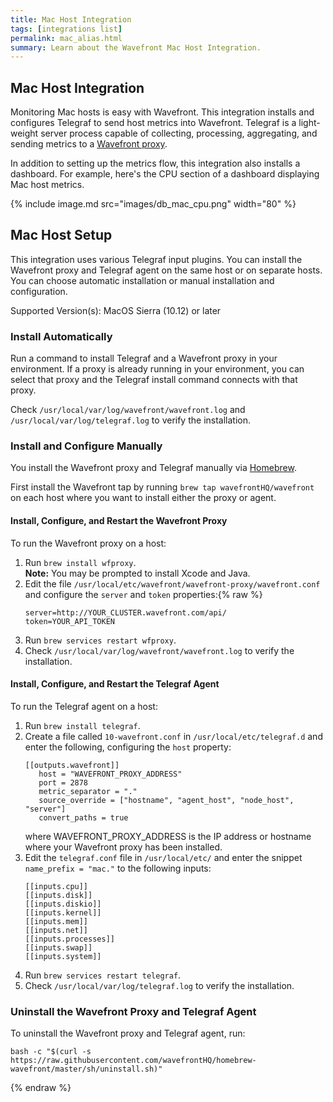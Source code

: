 ```yaml
---
title: Mac Host Integration
tags: [integrations list]
permalink: mac_alias.html
summary: Learn about the Wavefront Mac Host Integration.
---
```

## Mac Host Integration

Monitoring Mac hosts is easy with Wavefront. This integration installs and configures Telegraf to send host metrics
into Wavefront. Telegraf is a light-weight server process capable of collecting, processing, aggregating, and sending metrics to a [Wavefront proxy](https://docs.wavefront.com/proxies.html).

In addition to setting up the metrics flow, this integration also installs a dashboard. For example, here's the CPU section of a dashboard displaying Mac host metrics.

{% include image.md src="images/db_mac_cpu.png" width="80" %}

## Mac Host Setup



This integration uses various Telegraf input plugins. You can install the Wavefront proxy and Telegraf agent on the same host or on separate hosts. You can choose automatic installation or manual installation and configuration.

Supported Version(s): MacOS Sierra (10.12) or later

### Install Automatically

Run a command to install Telegraf and a Wavefront proxy in your environment. If a proxy is already running in your environment, you can select that proxy and the Telegraf install command connects with that proxy.

Check `/usr/local/var/log/wavefront/wavefront.log` and `/usr/local/var/log/telegraf.log` to verify the installation.

### Install and Configure Manually

You install the Wavefront proxy and Telegraf manually via [Homebrew](https://brew.sh/).

First install the Wavefront tap by running `brew tap wavefrontHQ/wavefront` on each host where you want to install either the proxy or agent.

#### Install, Configure, and Restart the Wavefront Proxy

To run the Wavefront proxy on a host:

1. Run `brew install wfproxy`.  
   **Note:** You may be prompted to install Xcode and Java.
1. Edit the file `/usr/local/etc/wavefront/wavefront-proxy/wavefront.conf` and configure the `server` and `token` properties:{% raw %}
   ```
   server=http://YOUR_CLUSTER.wavefront.com/api/
   token=YOUR_API_TOKEN
   ```
1. Run `brew services restart wfproxy`.
1. Check `/usr/local/var/log/wavefront/wavefront.log` to verify the installation.

#### Install, Configure, and Restart the Telegraf Agent

To run the Telegraf agent on a host:

1. Run `brew install telegraf`.
1. Create a file called `10-wavefront.conf` in `/usr/local/etc/telegraf.d` and enter the following, configuring the `host` property:
   ```
   [[outputs.wavefront]]
      host = "WAVEFRONT_PROXY_ADDRESS"
      port = 2878
      metric_separator = "."
      source_override = ["hostname", "agent_host", "node_host", "server"]
      convert_paths = true
   ```
   where WAVEFRONT_PROXY_ADDRESS is the IP address or hostname where your Wavefront proxy has been installed.
1. Edit the `telegraf.conf` file in `/usr/local/etc/` and enter the snippet `name_prefix = "mac."` to the following inputs:
   ```
   [[inputs.cpu]]
   [[inputs.disk]]
   [[inputs.diskio]]
   [[inputs.kernel]]
   [[inputs.mem]]
   [[inputs.net]]
   [[inputs.processes]]
   [[inputs.swap]]
   [[inputs.system]]
   ```
1. Run `brew services restart telegraf`.
1. Check `/usr/local/var/log/telegraf.log` to verify the installation.

### Uninstall the Wavefront Proxy and Telegraf Agent

To uninstall the Wavefront proxy and Telegraf agent, run:
```
bash -c "$(curl -s https://raw.githubusercontent.com/wavefrontHQ/homebrew-wavefront/master/sh/uninstall.sh)"
```
{% endraw %}

